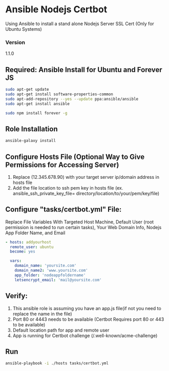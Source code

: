 # Ansible Nodejs Certbot
Using Ansible to install a stand alone Nodejs Server SSL Cert (Only for Ubuntu Systems)


### Version

1.1.0

## Required: Ansible Install for Ubuntu and Forever JS

```bash
sudo apt-get update
sudo apt-get install software-properties-common
sudo apt-add-repository --yes --update ppa:ansible/ansible
sudo apt-get install ansible

```
```bash
sudo npm install forever -g
```

## Role Installation 

```bash
ansible-galaxy install 

```

## Configure Hosts File (Optional Way to Give Permissions for Accessing Server)

1. Replace (12.345.678.90) with your target server ip/domain address in hosts file 
2. Add the file location to ssh pem key in hosts file (ex. ansible_ssh_private_key_file= directory/location/to/your/pem/key/file)


## Configure "tasks/certbot.yml" File:
 Replace File Variables With Targeted Host Machine, Default User (root permission is needed to run certain tasks), Your Web Domain Info, Nodejs App Folder Name, and Email
 
```yml
- hosts: addyourhost
  remote_user: ubuntu
  become: yes
```
```yml
  vars:
    domain_name: 'yoursite.com'
    domain_name2: 'www.yoursite.com'
    app_folder: 'nodeappfoldername'
    letsencrypt_email: 'mail@yoursite.com'
 ```   
## Verify:
1. This ansible role is assuming you have an app.js file(if not you need to replace the name in the file) 
2. Port 80 or 4443 needs to be available (Certbot Requires port 80 or 443 to be available)
3. Default location path for app and remote user
4. App is running for Certbot challenge (/.well-known/acme-challenge)


## Run
```bash
ansible-playbook -i ./hosts tasks/certbot.yml
```
